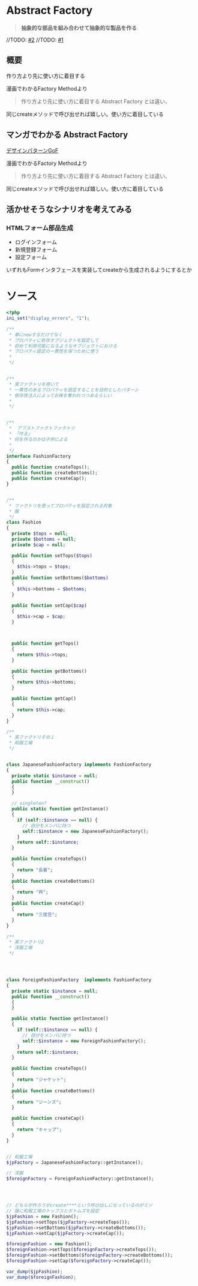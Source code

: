 # Abstract Factory

> **抽象的な部品を組み合わせて抽象的な製品を作る**

//TODO: [#2](https://github.com/sayuen0/design-pattern-study/issues/2)
//TODO: [#1](https://github.com/sayuen0/design-pattern-study/issues/1)


## 概要


作り方より先に使い方に着目する


漫画でわかるFactory Methodより

> 作り方より先に使い方に着目する Abstract Factory とは違い、

同じcreateメソッドで呼び出せれば嬉しい。使い方に着目している


## マンガでわかる Abstract Factory

[デザインパターン](https://qiita.com/tags/デザインパターン)[GoF](https://qiita.com/tags/gof)


漫画でわかるFactory Methodより

> 作り方より先に使い方に着目する Abstract Factory とは違い、

同じcreateメソッドで呼び出せれば嬉しい。使い方に着目している

## 活かせそうなシナリオを考えてみる

### HTMLフォーム部品生成

- ログインフォーム
- 新規登録フォーム
- 設定フォーム

いずれもFormインタフェースを実装してcreateから生成されるようにするとか




## 


# ソース




```php
<?php
ini_set("display_errors", "1");

/**
 * 単にnewするだけでなく
 * プロパティに依存オブジェクトを設定して
 * 初めて利用可能になるようなオブジェクトにおける
 * プロパティ設定の一貫性を保つために使う
 * 
 */


/**
 * 実ファクトリを用いて
 * 一貫性のあるプロパティを設定することを目的としたパターン
 * 依存性注入によってお株を奪われつつあるらしい
 *
 */


/**
 *  アブストファクトファクトリ
 * 「作る」
 * 何を作るのかは子供による
 * 
 */
interface FashionFactory
{
  public function createTops();
  public function createBottoms();
  public function createCap();
}


/**
 * ファクトリを使ってプロパティを設定される対象
 * 服
 */
class Fashion
{
  private $tops = null;
  private $bottoms = null;
  private $cap = null;

  public function setTops($tops)
  {
    $this->tops = $tops;
  }
  public function setBottoms($bottoms)
  {
    $this->bottoms = $bottoms;
  }

  public function setCap($cap)
  {
    $this->cap = $cap;
  }



  public function getTops()
  {
    return $this->tops;
  }

  public function getBottoms()
  {
    return $this->bottoms;
  }

  public function getCap()
  {
    return $this->cap;
  }
}

/**
 * 実ファクトリその１
 * 和服工場
 */


class JapaneseFashionFactory implements FashionFactory
{
  private static $instance = null;
  public function __construct()
  {
  }

  // singleton?
  public static function getInstance()
  {
    if (self::$instance == null) {
      // 自分をメンバに持つ
      self::$instance = new JapaneseFashionFactory();
    }
    return self::$instance;
  }

  public function createTops()
  {
    return "長着";
  }
  public function createBottoms()
  {
    return "袴";
  }
  public function createCap()
  {
    return "三度笠";
  }
}

/**
 * 実ファクトリ2
 * 洋服工場
 */




class ForeignFashionFactory  implements FashionFactory
{
  private static $instance = null;
  public function __construct()
  {
  }

  public static function getInstance()
  {
    if (self::$instance == null) {
      // 自分をメンバに持つ
      self::$instance = new ForeignFashionFactory();
    }
    return self::$instance;
  }

  public function createTops()
  {
    return "ジャケット";
  }
  public function createBottoms()
  {
    return "ジーンズ";
  }

  public function createCap()
  {
    return "キャップ";
  }
}


// 和服工場
$jpFactory = JapaneseFashionFactory::getInstance();

// 洋服
$foreignFactory = ForeignFashionFactory::getInstance();




// どちらが作ろうがcreate****という呼び出しになっているのがミソ
// 服に和服工場のトップスとボトムズを設定
$jpFashion = new Fashion();
$jpFashion->setTops($jpFactory->createTops());
$jpFashion->setBottoms($jpFactory->createBottoms());
$jpFashion->setCap($jpFactory->createCap());

$foreignFashion = new Fashion();
$foreignFashion->setTops($foreignFactory->createTops());
$foreignFashion->setBottoms($foreignFactory->createBottoms());
$foreignFashion->setCap($foreignFactory->createCap());

var_dump($jpFashion);
var_dump($foreignFashion);

```

